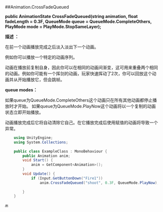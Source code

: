 ##Animation.CrossFadeQueued

**public AnimationState CrossFadeQueued(string animation, float fadeLength = 0.3F, QueueMode queue = QueueMode.CompleteOthers, PlayMode mode = PlayMode.StopSameLayer);**

**描述 ：**

在前一个动画播放完成之后淡入淡出下一个动画。

例如你可以播放一个特定的动画序列。

动画在播放前复制自身，因此你可以在相同的动画间渐变，这可用来重叠两个相同的动画。例如你可能有一个挥剑的动画，玩家快速挥动了2次，你可以回放这个动画并从开始播放它，但会跳帧。


**queue modes：** 

如果queue为QueueMode.CompleteOthers这个动画只在所有其他动画都停止播放时才开始。
如果queue为QueueMode.PlayNow这个动画将以一个复制的动画状态立即开始播放。

动画播放完成后它将自动清除它自己。在它播放完成后使用赋值的动画将导致一个异常。

```csharp
    using UnityEngine;
    using System.Collections;
     
    public class ExampleClass : MonoBehaviour {
        public Animation anim;
        void Start() {
            anim = GetComponent<Animation>();
        }
        void Update() {
            if (Input.GetButtonDown("Fire1"))
                anim.CrossFadeQueued("shoot", 0.3F, QueueMode.PlayNow);
     
        }
    }
```

🔚
